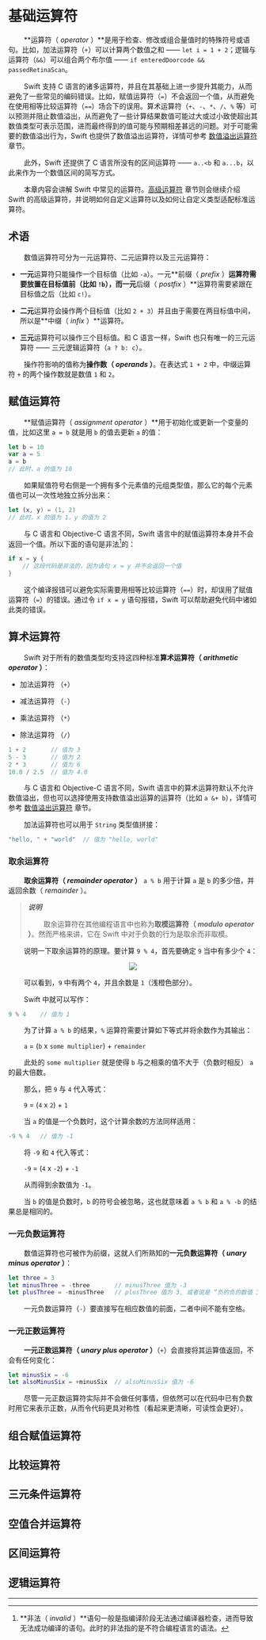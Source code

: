# 基础运算符

&#160; &#160; &#160; &#160; **运算符（ _operator_ ）**是用于检查、修改或组合量值时的特殊符号或语句。比如，加法运算符（`+`）可以计算两个数值之和 —— `let i = 1 + 2`；逻辑与运算符（`&&`）可以组合两个布尔值 —— `if enteredDoorcode && passedRetinaScan`。

&#160; &#160; &#160; &#160; Swift 支持 C 语言的诸多运算符，并且在其基础上进一步提升其能力，从而避免了一些常见的编码错误。比如，赋值运算符（`=`）不会返回一个值，从而避免在使用相等比较运算符（`==`）场合下的误用。算术运算符（`+`、`-`、`*`、`/`、`%` 等）可以预测并阻止数值溢出，从而避免了一些计算结果数值可能过大或过小致使超出其数值类型可表示范围，进而最终得到的值可能与预期相差甚远的问题。对于可能需要的数值溢出行为，Swift 也提供了数值溢出运算符，详情可参考 [数值溢出运算符](./AdvancedOperators.md#数值溢出运算符) 章节。

&#160; &#160; &#160; &#160; 此外，Swift 还提供了 C 语言所没有的区间运算符 —— `a..<b` 和 `a...b`，以此来作为一个数值区间的简写方式。

&#160; &#160; &#160; &#160; 本章内容会讲解 Swift 中常见的运算符。[高级运算符](./AdvancedOperators.md) 章节则会继续介绍 Swift 的高级运算符，并说明如何自定义运算符以及如何让自定义类型适配标准运算符。

## 术语

&#160; &#160; &#160; &#160; 数值运算符可分为一元运算符、二元运算符以及三元运算符：

- **一元**运算符只能操作一个目标值（比如 `-a`）。一元**前缀（ _prefix_ ）**运算符需要放置在目标值前（比如 `!b`），而一元**后缀（ _postfix_ ）**运算符需要紧跟在目标值之后（比如 `c!`）。

- **二元**运算符会操作两个目标值（比如 `2 + 3`）并且由于需要在两目标值中间，所以是**中缀（ _infix_ ）**运算符。

- **三元**运算符可以操作三个目标值。和 C 语言一样，Swift 也只有唯一的三元运算符 —— 三元逻辑运算符（`a ? b: c`）。

&#160; &#160; &#160; &#160; 操作符影响的值称为**操作数（ _operands_ ）**。在表达式 `1 + 2` 中，中缀运算符 `+` 的两个操作数就是数值 `1` 和 `2`。

## 赋值运算符

&#160; &#160; &#160; &#160; **赋值运算符（ _assignment operator_ ）**用于初始化或更新一个变量的值，比如这里 `a = b` 就是用 `b` 的值去更新 `a` 的值：

```swift
let b = 10
var a = 5
a = b
// 此时，a 的值为 10
```

&#160; &#160; &#160; &#160; 如果赋值符号右侧是一个拥有多个元素值的元组类型值，那么它的每个元素值也可以一次性地独立拆分出来：

```swift
let (x, y) = (1, 2)
// 此时，x 的值为 1，y 的值为 2
```

&#160; &#160; &#160; &#160; 与 C 语言和 Objective-C 语言不同，Swift 语言中的赋值运算符本身并不会返回一个值。所以下面的语句是非法[^1]的：

```swift
if x = y {
    // 这段代码是非法的，因为语句 x = y 并不会返回一个值
}
```

&#160; &#160; &#160; &#160; 这个编译报错可以避免实际需要用相等比较运算符（`==`）时，却误用了赋值运算符（`=`）的错误。通过令 `if x = y` 语句报错，Swift 可以帮助避免代码中诸如此类的错误。

## 算术运算符

&#160; &#160; &#160; &#160; Swift 对于所有的数值类型均支持这四种标准**算术运算符（ _arithmetic operator_ ）**：

- 加法运算符 （`+`）

- 减法运算符 （`-`）

- 乘法运算符 （`*`）

- 除法运算符 （`/`）

```swift
1 + 2       // 值为 3
5 - 3       // 值为 2
2 * 3       // 值为 6
10.0 / 2.5  // 值为 4.0
```

&#160; &#160; &#160; &#160; 与 C 语言和 Objective-C 语言不同，Swift 语言中的算术运算符默认不允许数值溢出，但也可以选择使用支持数值溢出运算的运算符（比如 `a &+ b`），详情可参考 [数值溢出运算符](./AdvancedOperators.md#数值溢出运算符) 章节。

&#160; &#160; &#160; &#160; 加法运算符也可以用于 `String` 类型值拼接：

```swift
"hello, " + "world"  // 值为 "hello, world"
```

### 取余运算符

&#160; &#160; &#160; &#160; **取余运算符（ _remainder operator_ ）** `a % b` 用于计算 `a` 是 `b` 的多少倍，并返回余数（ _remainder_ ）。

> _**说明**_
>
> &#160; &#160; &#160; &#160; 取余运算符在其他编程语言中也称为**取模运算符（ _modulo operator_ ）**。然而严格来讲，它在 Swift 中对于负数的行为是取余而非取模。

&#160; &#160; &#160; &#160; 说明一下取余运算符的原理。要计算 `9 % 4`，首先要确定 `9` 当中有多少个 `4`：

<div align="center">
    <img src="https://docs.swift.org/swift-book/_images/remainderInteger_2x.png"></img>
</div>

&#160; &#160; &#160; &#160; 可以看到，`9` 中有两个 `4`，并且余数是 `1`（浅橙色部分）。

&#160; &#160; &#160; &#160; Swift 中就可以写作：

```swift
9 % 4    // 值为 1
```

&#160; &#160; &#160; &#160; 为了计算 `a % b` 的结果，`%` 运算符需要计算如下等式并将余数作为其输出：

&#160; &#160; &#160; &#160; `a` = (`b` x `some multiplier`) + `remainder`

&#160; &#160; &#160; &#160; 此处的 `some multiplier` 就是使得 `b` 与之相乘的值不大于（负数时相反） `a` 的最大倍数。

&#160; &#160; &#160; &#160; 那么，把 `9` 与 `4` 代入等式：

&#160; &#160; &#160; &#160; `9` = (`4` x `2`) + `1`

&#160; &#160; &#160; &#160; 当 `a` 的值是一个负数时，这个计算余数的方法同样适用：

```swift
-9 % 4   // 值为 -1
```

&#160; &#160; &#160; &#160; 将 `-9` 和 `4` 代入等式：

&#160; &#160; &#160; &#160; `-9` = (`4` x `-2`) + `-1`

&#160; &#160; &#160; &#160; 从而得到余数值为 `-1`。

&#160; &#160; &#160; &#160; 当 `b` 的值是负数时，`b` 的符号会被忽略，这也就意味着 `a % b` 和 `a % -b` 的结果总是相同的。

### 一元负数运算符

&#160; &#160; &#160; &#160; 数值运算符也可被作为前缀，这就人们所熟知的**一元负数运算符（ _unary minus operator_ ）**：

```swift
let three = 3
let minusThree = -three       // minusThree 值为 -3
let plusThree = -minusThree   // plusThree 值为 3, 或者说是 “负的负的数值 3”
```

&#160; &#160; &#160; &#160; 一元负数运算符（`-`）要直接写在相应数值的前面，二者中间不能有空格。

### 一元正数运算符

&#160; &#160; &#160; &#160; **一元正数运算符（ _unary plus operator_ ）**（`+`）会直接将其运算值返回，不会有任何变化：

```swift
let minusSix = -6
let alsoMinusSix = +minusSix  // alsoMinusSix 值为 -6
```

&#160; &#160; &#160; &#160; 尽管一元正数运算符实际并不会做任何事情，但依然可以在代码中已有负数时用它来表示正数，从而令代码更具对称性（看起来更清晰，可读性会更好）。

## 组合赋值运算符

## 比较运算符

## 三元条件运算符

## 空值合并运算符

## 区间运算符

## 逻辑运算符

---

[^1]: **非法（ _invalid_ ）**语句一般是指编译阶段无法通过编译器检查，进而导致无法成功编译的语句。此时的非法指的是不符合编程语言的语法。